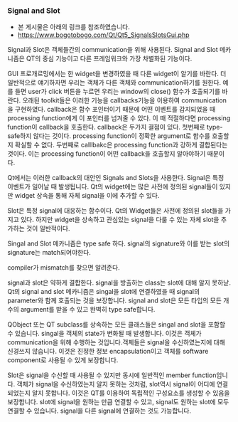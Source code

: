 ### Signal and Slot

- 본 게시물은 아래의 링크를 참조하였습니다.
- https://www.bogotobogo.com/Qt/Qt5_SignalsSlotsGui.php

Signal과 Slot은 객체들간의 communication을 위해 사용된다. Signal and Slot 메카니즘은 QT의 중심 기능이고 다른 프레임워크와 가장 차별화된 기능이다.

GUI 프로개르밍에서는 한 widget을 변경하였을 때 다른 widget이 알기를 바란다. 더 일반적으로 얘기하자면 우리는 객체가 다른 객체와 communication하기를 원한다. 예를 들면 user가 click 버튼을 누르면 우리는 window의 close() 함수가 호출되기를 바란다. 오래된 toolkit들은 이러한 기능을 callbacks기능을 이용하여 communication을 구현하였다. callback은 함수 포인터이기 때문에 어떤 이벤트를 감지되었을 때 processing function에게 이 포인터를 넘겨줄 수 있다. 이 때 적절하다면 processing function이 callback을 호출한다. callback은 두가지 결점이 있다. 첫번째로 type-safe하지 않다는 것이다. processing function이 정확한 argument로 함수를 호출할지 확실할 수 없다.
두번째로 calllbakc은 processing function과 강하게 결합된다는 것이다. 이는 processing function이 어떤 callback을 호출할지 알아야하기 때문이다.

Qt에서는 이러한 callback의 대안인 Signals and Slots을 사용한다. Signal은 특정 이벤트가 일어날 때 발생됩니다. Qt의 widget에는 많은 사전에 정의된 signal들이 있지만 widget 상속을 통해 자체 signal을 이에 추가할 수 있다. 

Slot은 특정 signal에 대응하는 함수이다. Qt의 Widget들은 사전에 정의된 slot들을 가지고 있다. 하지만 widget을 상속하고 관심있는 signal을 다룰 수 있는 자체 slot을 추가하는 것이 일반적이다.

Singal and Slot 메카니즘은 type safe 하다. signal의 signature와 이를 받는 slot의 signature는 match되어야한다. 

compiler가 mismatch를 찾으면 알려준다. 

signal과 slot은 약하게 결합한다. signal을 방출하는 class는 slot에 대해 알지 못하낟. Qt의 signal and slot 메카니즘은 singal을 slot에 연결하였을 때 signal의 parameter와 함께 호출되는 것을 보장합니다. signal and slot은 모든 타입의 모든 개수의 argument를 받을 수 있고 완벽히 type safe합니다.

QObject 또는 QT subclass를 상속하는 모든 클래스들은 singal and slot을 포함할 수 있습니다. singal을 객체의 state가 변화될 때 발생합니다. 이것은 객체가 communication을 위해 수행하는 것입니다.객체들은 signal을 수신하였는지에 대해 신경쓰지 않습니다. 이것은 진정한 정보 encapsulation이고 객체를 software component로 사용될 수 있게 보장합니다.

Slot은 signal을 수신할 때 사용될 수 있지만 동시에 일반적인 member function입니다. 객체가 signal을 수신하였는지 알지 못하는 것처럼, slot역시 signal이 어디에 연결되었는지 알지 못합니다. 이것은 QT를 이용하여 독립적인 구성요소를 생성할 수 있음을 보장합니다. slot에 signal을 원하는 만큼 연결할 수 있고, signal도 원하는 slot에 모두 연결할 수 있습니다. signal을 다른 signal에 연결하는 것도 가능합니다.






